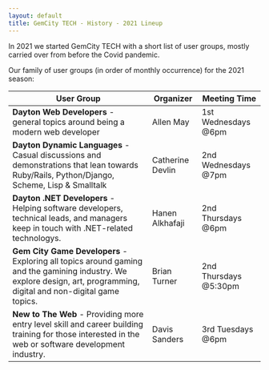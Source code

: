```yaml
---
layout: default
title: GemCity TECH - History - 2021 Lineup
---
```



In 2021 we started GemCity TECH with a short list of user groups, mostly carried over from before the Covid pandemic.

Our family of user groups (in order of monthly occurrence) for the 2021 season:

User Group | Organizer | Meeting Time 
--- | --- | ---
**Dayton Web Developers** - general topics around being a modern web developer | Allen May | 1st Wednesdays @6pm
**Dayton Dynamic Languages** - Casual discussions and demonstrations that lean towards Ruby/Rails, Python/Django, Scheme, Lisp & Smalltalk | Catherine Devlin | 2nd Wednesdays @7pm
**Dayton .NET Developers** - Helping software developers, technical leads, and managers keep in touch with .NET-related technologys. | Hanen Alkhafaji | 2nd Thursdays @6pm
**Gem City Game Developers** - Exploring all topics around gaming and the gamining industry. We explore design, art, programming, digital and non-digital game topics. | Brian Turner | 2nd Thursdays @5:30pm
**New to The Web** - Providing more entry level skill and career building training for those interested in the web or software development industry. | Davis Sanders | 3rd Tuesdays @6pm 

